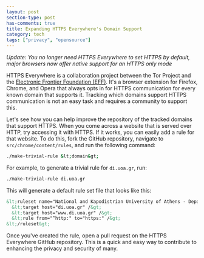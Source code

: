 ```yaml
---
layout: post
section-type: post
has-comments: true
title: Expanding HTTPS Everywhere's Domain Support
category: tech
tags: ["privacy", "opensource"]
---
```


_Update: You no longer need HTTPS Everywhere to set HTTPS by default, major
browsers now offer native support for an HTTPS only mode_

HTTPS Everywhere is a collaboration project between the Tor Project and the
[Electronic Frontier Foundation (EFF)](https://www.eff.org/). It's a browser
extension for Firefox, Chrome, and Opera that always opts in for HTTPS
communication for every known domain that supports it. Tracking which domains
support HTTPS communication is not an easy task and requires a community to
support this.

Let's see how you can help improve the repository of the tracked domains that
support HTTPS. When you come across a website that is served over HTTP, try
accessing it with HTTPS. If it works, you can easily add a rule for that
website. To do this, fork the GitHub repository, navigate to
`src/chrome/content/rules`, and run the following command:

```bash
./make-trivial-rule &lt;domain&gt;
```

For example, to generate a trivial rule for `di.uoa.gr`, run:

```bash
./make-trivial-rule di.uoa.gr
```

This will generate a default rule set file that looks like this:

```xml
&lt;ruleset name="National and Kapodistrian University of Athens - Department of Informatics and Telecommunications"&gt;
  &lt;target host="di.uoa.gr" /&gt;
  &lt;target host="www.di.uoa.gr" /&gt;
  &lt;rule from="^http:" to="https:" /&gt;
&lt;/ruleset&gt;
```

Once you've created the rule, open a pull request on the HTTPS Everywhere GitHub
repository. This is a quick and easy way to contribute to enhancing the privacy
and security of many.
